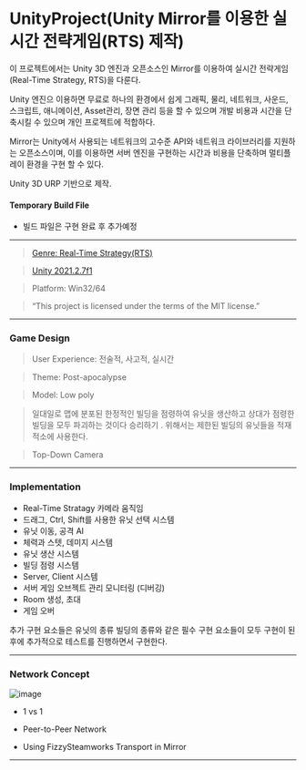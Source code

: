 # UnityProject(Unity Mirror를 이용한 실시간 전략게임(RTS) 제작)



이 프로젝트에서는 Unity 3D 엔진과 오픈소스인 Mirror를 이용하여 실시간 전략게임(Real-Time Strategy, RTS)을 다룬다.

Unity 엔진으 이용하면 무료로 하나의 환경에서 쉽게 그래픽, 물리, 네트워크, 사운드, 스크립트, 애니메이션, Asset관리, 장면 관리 등을 할 수 있으며 개발 비용과 시간을 단축시킬 수 있으며 개인 프로젝트에 적합하다.

Mirror는 Unity에서 사용되는 네트워크의 고수준 API와 네트워크 라이브러리를 지원하는 오픈소스이며, 이를 이용하면 서버 엔진을 구현하는 시간과 비용을 단축하며 멀티플레이 환경을 구현 할 수 있다.

Unity 3D URP 기반으로 제작.

#### Temporary Build File 
 +  빌드 파일은 구현 완료 후 추가예정

<hr/>
<p align="center">
 
> <a href="https://ko.wikipedia.org/wiki/%EB%B9%84%EB%94%94%EC%98%A4_%EA%B2%8C%EC%9E%84_%EC%9E%A5%EB%A5%B4">Genre: Real-Time Strategy(RTS)</a>
 
> <a href="https://unity3d.com/get-unity/download/archive">Unity 2021.2.7f1</a>

> Platform: Win32/64
 
> “This project is licensed under the terms of the MIT license.”
</p>
<hr/>

### Game Design
> User Experience: 전술적, 사고적, 실시간

> Theme: Post-apocalypse

> Model: Low poly 

>  일대일로 맵에 분포된 한정적인 빌딩을 점령하여 유닛을 생산하고 상대가 점령한 빌딩을 모두 파괴하는 것이다 승리하기 . 위해서는 제한된 빌딩의 유닛들을 적재적소에 사용한다.

> Top-Down Camera


<hr/>

### Implementation

* Real-Time Stratagy 카메라 움직임
* 드래그, Ctrl, Shift를 사용한 유닛 선택 시스템
* 유닛 이동, 공격 AI
* 체력과 스텟, 데미지 시스템
* 유닛 생산 시스템
* 빌딩 점령 시스템
* Server, Client 시스템
* 서버 게임 오브젝트 관리 모니터링 (디버깅)
* Room 생성, 초대
* 게임 오버

 추가 구현 요소들은 유닛의 종류 빌딩의 종류와 같은 필수 구현 요소들이 모두 구현이 된 후에 추가적으로 테스트를 진행하면서 구현한다.

<hr/>

### Network Concept
![image](https://user-images.githubusercontent.com/41105616/177563734-529ee4eb-3501-4fdb-8837-a408178ce796.png)
* 1 vs 1

* Peer-to-Peer Network

* Using FizzySteamworks Transport in Mirror

<hr/>
